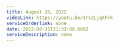 ```yaml
---
title: August 28, 2022
videoLink: https://youtu.be/IrsZLjqXFrk
serviceOrderlink: none
date: 2022-08-31T21:33:00.608Z
serviceDescription: none
---
```

